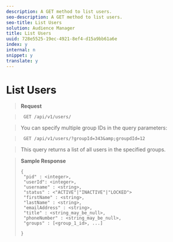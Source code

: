 ```yaml
---
description: A GET method to list users.
seo-description: A GET method to list users.
seo-title: List Users
solution: Audience Manager
title: List Users
uuid: 728e5525-19ec-4921-8ef4-d15a9bb61a6e
index: y
internal: n
snippet: y
translate: y
---
```


# List Users


>**Request** 

>` GET /api/v1/users/` 

>You can specify multiple group IDs in the query parameters: 

>` GET /api/v1/users/?groupId=343&amp;groupdId=12` 

>This query returns a list of all users in the specified groups. 

>**Sample Response** 
>
>```
>{ 
>  "pid" : <integer>, 
>  "userId": <integer>, 
>  "username" : <string>,  
>  "status" : <"ACTIVE"|"INACTIVE"|"LOCKED"> 
>  "firstName" : <string>, 
>  "lastName" : <string>, 
>  "emailAddress" : <string>, 
>  "title" : <string_may_be_null>, 
>  "phoneNumber" : <string_may_be_null>, 
>  "groups" : [<group_1_id>, ...] 
> 
>}
>```
